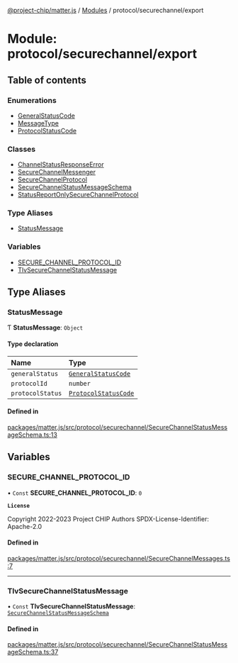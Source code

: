 [@project-chip/matter.js](../README.md) / [Modules](../modules.md) / protocol/securechannel/export

# Module: protocol/securechannel/export

## Table of contents

### Enumerations

- [GeneralStatusCode](../enums/protocol_securechannel_export.GeneralStatusCode.md)
- [MessageType](../enums/protocol_securechannel_export.MessageType.md)
- [ProtocolStatusCode](../enums/protocol_securechannel_export.ProtocolStatusCode.md)

### Classes

- [ChannelStatusResponseError](../classes/protocol_securechannel_export.ChannelStatusResponseError.md)
- [SecureChannelMessenger](../classes/protocol_securechannel_export.SecureChannelMessenger.md)
- [SecureChannelProtocol](../classes/protocol_securechannel_export.SecureChannelProtocol.md)
- [SecureChannelStatusMessageSchema](../classes/protocol_securechannel_export.SecureChannelStatusMessageSchema.md)
- [StatusReportOnlySecureChannelProtocol](../classes/protocol_securechannel_export.StatusReportOnlySecureChannelProtocol.md)

### Type Aliases

- [StatusMessage](protocol_securechannel_export.md#statusmessage)

### Variables

- [SECURE\_CHANNEL\_PROTOCOL\_ID](protocol_securechannel_export.md#secure_channel_protocol_id)
- [TlvSecureChannelStatusMessage](protocol_securechannel_export.md#tlvsecurechannelstatusmessage)

## Type Aliases

### StatusMessage

Ƭ **StatusMessage**: `Object`

#### Type declaration

| Name | Type |
| :------ | :------ |
| `generalStatus` | [`GeneralStatusCode`](../enums/protocol_securechannel_export.GeneralStatusCode.md) |
| `protocolId` | `number` |
| `protocolStatus` | [`ProtocolStatusCode`](../enums/protocol_securechannel_export.ProtocolStatusCode.md) |

#### Defined in

[packages/matter.js/src/protocol/securechannel/SecureChannelStatusMessageSchema.ts:13](https://github.com/project-chip/matter.js/blob/e87b236f/packages/matter.js/src/protocol/securechannel/SecureChannelStatusMessageSchema.ts#L13)

## Variables

### SECURE\_CHANNEL\_PROTOCOL\_ID

• `Const` **SECURE\_CHANNEL\_PROTOCOL\_ID**: ``0``

**`License`**

Copyright 2022-2023 Project CHIP Authors
SPDX-License-Identifier: Apache-2.0

#### Defined in

[packages/matter.js/src/protocol/securechannel/SecureChannelMessages.ts:7](https://github.com/project-chip/matter.js/blob/e87b236f/packages/matter.js/src/protocol/securechannel/SecureChannelMessages.ts#L7)

___

### TlvSecureChannelStatusMessage

• `Const` **TlvSecureChannelStatusMessage**: [`SecureChannelStatusMessageSchema`](../classes/protocol_securechannel_export.SecureChannelStatusMessageSchema.md)

#### Defined in

[packages/matter.js/src/protocol/securechannel/SecureChannelStatusMessageSchema.ts:37](https://github.com/project-chip/matter.js/blob/e87b236f/packages/matter.js/src/protocol/securechannel/SecureChannelStatusMessageSchema.ts#L37)
